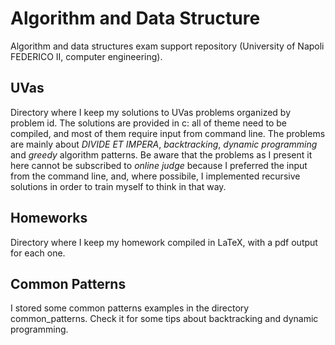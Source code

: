 # Algorithm and Data Structure
Algorithm and data structures exam support repository (University of Napoli FEDERICO II,  computer engineering).


## UVas 
Directory where I keep my solutions to UVas problems organized by problem id. The solutions are provided in c: all of theme need to be compiled, and most of them require input from command line. 
The problems are mainly about _DIVIDE ET IMPERA_, _backtracking_, _dynamic programming_ and _greedy_ algorithm patterns. 
Be aware that the problems as I present it here cannot be subscribed to _online judge_ because I preferred the input from the command line, and, where possibile, I implemented recursive solutions in order to train myself to think in that way. 

## Homeworks 
Directory where I keep my homework compiled in LaTeX, with a pdf output for each one. 

## Common Patterns
I stored some common patterns examples in the directory common_patterns. Check it for some tips about backtracking and dynamic programming.
